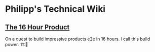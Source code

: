 # Philipp's Technical Wiki

## [The 16 Hour Product](https://philipp.wiki/The16HourProduct)

On a quest to build impressive products e2e in 16 hours. I call this build power. 🏗💪
